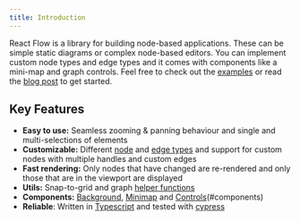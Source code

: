 ```yaml
---
title: Introduction
---
```


React Flow is a library for building node-based applications. These can be simple static diagrams or complex node-based editors. You can implement custom node types and edge types and it comes with components like a mini-map and graph controls. Feel free to check out the [examples](https://reactflow.dev/examples/) or read the [blog post](https://webkid.io/blog/react-flow-node-based-graph-library/) to get started.

## Key Features

* **Easy to use:** Seamless zooming & panning behaviour and single and multi-selections of elements
* **Customizable:** Different [node](/docs/api/node-types/) and [edge types](/docs/api/edge-types) and support for custom nodes with multiple handles and custom edges
* **Fast rendering:** Only nodes that have changed are re-rendered and only those that are in the viewport are displayed
* **Utils:** Snap-to-grid and graph [helper functions](/docs/api/helper-functions/)
* **Components:** [Background](/docs/api/components/background/), [Minimap](/docs/api/components/minimap/) and [Controls](/docs/api/components/controls/)(#components)
* **Reliable**: Written in [Typescript](https://www.typescriptlang.org/) and tested with [cypress](https://www.cypress.io/)
